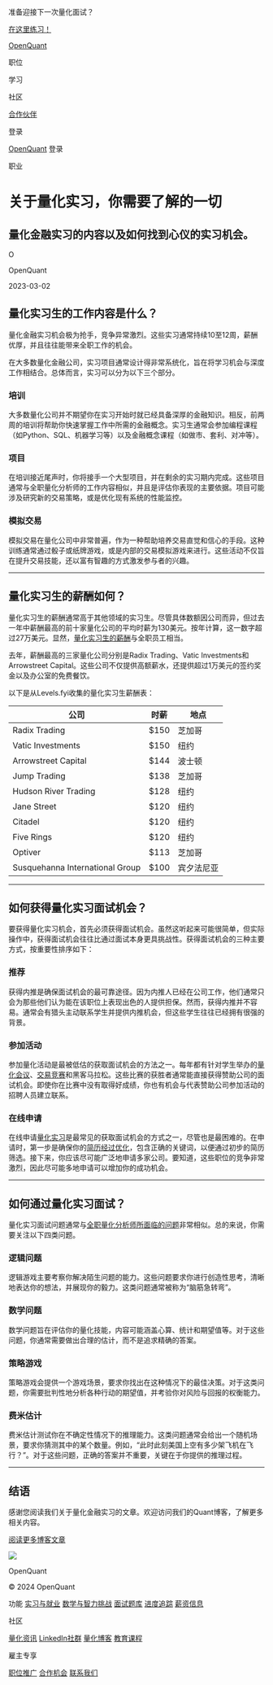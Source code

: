 准备迎接下一次量化面试？

[在这里练习！](https://openquant.co/questions)

[OpenQuant](https://openquant.co/)

职位

学习

社区

[合作伙伴](https://openquant.co/partners)

登录

[OpenQuant](https://openquant.co/) 登录

职业

# 关于量化实习，你需要了解的一切

## 量化金融实习的内容以及如何找到心仪的实习机会。

O

OpenQuant

2023-03-02

## 量化实习生的工作内容是什么？

量化金融实习机会极为抢手，竞争异常激烈。这些实习通常持续10至12周，薪酬优厚，并且往往能带来全职工作的机会。

在大多数量化金融公司，实习项目通常设计得非常系统化，旨在将学习机会与深度工作相结合。总体而言，实习可以分为以下三个部分。

### 培训

大多数量化公司并不期望你在实习开始时就已经具备深厚的金融知识。相反，前两周的培训将帮助你快速掌握工作中所需的金融概念。实习生通常会参加编程课程（如Python、SQL、机器学习等）以及金融概念课程（如做市、套利、对冲等）。

### 项目

在培训接近尾声时，你将接手一个大型项目，并在剩余的实习期内完成。这些项目通常与全职量化分析师的工作内容相似，并且是评估你表现的主要依据。项目可能涉及研究新的交易策略，或是优化现有系统的性能监控。

### 模拟交易
模拟交易在量化公司中非常普遍，作为一种帮助培养交易直觉和信心的手段。这种训练通常通过骰子或纸牌游戏，或是内部的交易模拟游戏来进行。这些活动不仅旨在提升交易技能，还以富有智趣的方式激发参与者的兴趣。

* * *

## 量化实习生的薪酬如何？

量化实习生的薪酬通常高于其他领域的实习生。尽管具体数额因公司而异，但过去一年中薪酬最高的前十家量化公司的平均时薪为130美元。按年计算，这一数字超过27万美元。显然，[量化实习生的薪酬](http://localhost:3000/blog/how-much-money-do-quants-make)与全职员工相当。

去年，薪酬最高的三家量化公司分别是Radix Trading、Vatic Investments和Arrowstreet Capital。这些公司不仅提供高额薪水，还提供超过1万美元的签约奖金以及办公室的免费餐饮。

以下是从Levels.fyi收集的量化实习生薪酬表：

| 公司 | 时薪 | 地点 |
| --- | --- | --- |
| Radix Trading | $150 | 芝加哥 |
| Vatic Investments | $150 | 纽约 |
| Arrowstreet Capital | $144 | 波士顿 |
| Jump Trading | $138 | 芝加哥 |
| Hudson River Trading | $128 | 纽约 |
| Jane Street | $120 | 纽约 |
| Citadel | $120 | 纽约 |
| Five Rings | $120 | 纽约 |
| Optiver | $113 | 芝加哥 |
| Susquehanna International Group | $100 | 宾夕法尼亚 |

* * *

## 如何获得量化实习面试机会？

要获得量化实习机会，首先必须获得面试机会。虽然这听起来可能很简单，但实际操作中，获得面试机会往往比通过面试本身更具挑战性。获得面试机会的三种主要方式，按重要性排序如下：

### 推荐
获得内推是确保面试机会的最可靠途径。因为内推人已经在公司工作，他们通常只会为那些他们认为能在该职位上表现出色的人提供担保。然而，获得内推并不容易。通常会有猎头主动联系学生并提供内推机会，但这些学生往往已经拥有很强的背景。

### 参加活动

参加量化活动是最被低估的获取面试机会的方法之一。每年都有针对学生举办的[量化会议](https://openquant.co/blog/quantitative-finance-conferences)、[交易竞赛](https://openquant.co/blog/trading-competitions)和黑客马拉松。这些比赛的获胜者通常能直接获得赞助公司的面试机会。即使你在比赛中没有取得好成绩，你也有机会与代表赞助公司参加活动的招聘人员建立联系。

### 在线申请

在线申请[量化实习](https://openquant.co/?level=Internship)是最常见的获取面试机会的方式之一，尽管也是最困难的。在申请时，第一步是确保你的[简历经过优化](http://localhost:3000/blog/writing-the-perfect-quant-resume)，包含正确的关键词，以便通过初步的简历筛选。接下来，你应该尽可能广泛地申请多家公司。要知道，这些职位的竞争非常激烈，因此尽可能多地申请可以增加你的成功机会。

* * *

## 如何通过量化实习面试？
量化实习面试问题通常与[全职量化分析师所面临的问题](https://openquant.co/blog/quantitative-trader-interview-questions)非常相似。总的来说，你需要关注以下四类问题。

### 逻辑问题

逻辑游戏主要考察你解决陌生问题的能力。这些问题要求你进行创造性思考，清晰地表达你的想法，并展现你的毅力。这类问题通常被称为“脑筋急转弯”。

### 数学问题

数学问题旨在评估你的量化技能，内容可能涵盖心算、统计和期望值等。对于这些问题，你通常需要做出合理的估计，而不是追求精确的答案。

### 策略游戏

策略游戏会提供一个游戏场景，要求你找出在这种情况下的最佳决策。对于这类问题，你需要批判性地分析各种行动的期望值，并考验你对风险与回报的权衡能力。

### 费米估计

费米估计测试你在不确定性情况下的推理能力。这类问题通常会给出一个随机场景，要求你猜测其中的某个数量。例如，“此时此刻美国上空有多少架飞机在飞行？”。对于这些问题，正确的答案并不重要，关键在于你提供的推理过程。

* * *

## 结语

感谢您阅读我们关于量化金融实习的文章。欢迎访问我们的Quant博客，了解更多相关内容。

[阅读更多博客文章](https://openquant.co/blog)

![](https://openquant.co/favicon.ico)

OpenQuant

© 2024 OpenQuant

功能
[实习与就业](https://openquant.co/) [数学与智力挑战](https://openquant.co/math-game) [面试题库](https://openquant.co/questions) [进度追踪](https://openquant.co/process-tracking) [薪资信息](https://openquant.co/salaries)

社区

[量化资讯](https://openquant.substack.com/) [LinkedIn社群](https://www.linkedin.com/company/open-quant) [量化博客](https://openquant.co/blog) [教育课程](https://openquant.co/education)

雇主专享

[职位推广](https://openquant.co/employers) [合作机会](https://openquant.co/employers) [联系我们](mailto:info@openquant.co)


